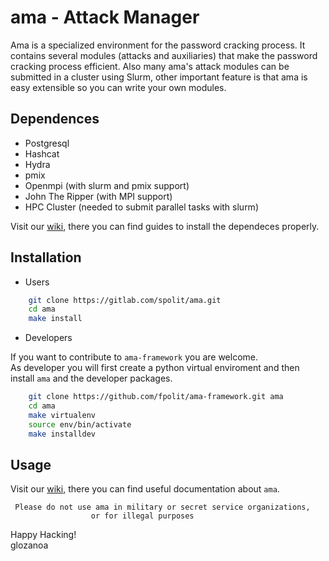 # ama - Attack Manager

Ama is a specialized environment for the password cracking process. It contains several modules (attacks and auxiliaries) that make the password cracking process efficient.
Also many ama's attack modules can be submitted in a cluster using Slurm, other important feature is that ama is easy extensible so you can write your own modules. 


## Dependences
* Postgresql
* Hashcat
* Hydra
* pmix
* Openmpi (with slurm and pmix support)
* John The Ripper (with MPI support)
* HPC Cluster (needed to submit parallel tasks with slurm)

Visit our [wiki](https://github.com/fpolit/ama-framework/wiki), there you can find guides to install the dependeces properly.


## Installation

* Users

```bash
    git clone https://gitlab.com/spolit/ama.git
    cd ama
    make install
```

* Developers

If you want to contribute to `ama-framework` you are welcome.   
As developer you will first create a python virtual enviroment 
and then install `ama` and the developer packages.
```bash
	git clone https://github.com/fpolit/ama-framework.git ama
	cd ama
	make virtualenv
	source env/bin/activate
	make installdev
```

## Usage
Visit our [wiki](https://github.com/fpolit/ama-framework/wiki), there you can find useful documentation about `ama`.  

     Please do not use ama in military or secret service organizations,
                      or for illegal purposes

Happy Hacking!  
      glozanoa
